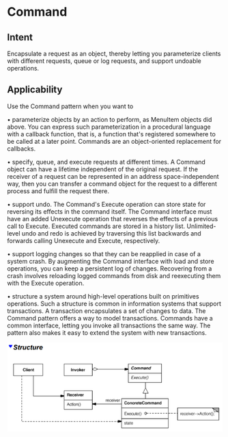# Command
## Intent
Encapsulate a request as an object, thereby letting you parameterize clients with different requests, queue or log requests, and support undoable operations.
## Applicability
Use the Command pattern when you want to

• parameterize objects by an action to perform, as MenuItem objects did above.
You can express such parameterization in a procedural language with a callback function, that is, a function that's registered somewhere to be called at a later point. Commands are an object-oriented replacement for callbacks.

• specify, queue, and execute requests at different times. A Command object can have a lifetime independent of the original request. If the receiver of a request can be represented in an address space-independent way, then you can transfer a command object for the request to a different process and fulfill the request there.

• support undo. The Command's Execute operation can store state for reversing its effects in the command itself. The Command interface must have an added Unexecute operation that reverses the effects of a previous call to Execute. Executed commands are stored in a history list. Unlimited-level undo and redo is achieved by traversing this list backwards and forwards calling Unexecute and Execute, respectively.

• support logging changes so that they can be reapplied in case of a system crash. By augmenting the Command interface with load and store operations, you can
keep a persistent log of changes. Recovering from a crash involves reloading logged commands from disk and reexecuting them with the Execute operation.

• structure a system around high-level operations built on primitives operations. Such a structure is common in information systems that support transactions. A transaction encapsulates a set of changes to data. The Command pattern offers a way to model transactions. Commands have a common interface, letting you
invoke all transactions the same way. The pattern also makes it easy to extend the system with new transactions.

![alt text](image.png)